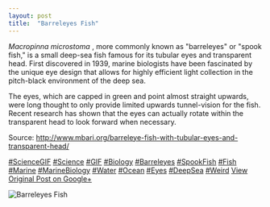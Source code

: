 ```yaml
---
layout: post
title:  "Barreleyes Fish"
---
```


 _Macropinna microstoma_ , more commonly known as "barreleyes" or "spook fish," is a small deep-sea fish famous for its tubular eyes and transparent head. First discovered in 1939, marine biologists have been fascinated by the unique eye design that allows for highly efficient light collection in the pitch-black environment of the deep sea.   
  
The eyes, which are capped in green and point almost straight upwards, were long thought to only provide limited upwards tunnel-vision for the fish. Recent research has shown that the eyes can actually rotate within the transparent head to look forward when necessary.  
  
Source: <http://www.mbari.org/barreleye-fish-with-tubular-eyes-and-transparent-head/>  
  
[#ScienceGIF](https://plus.google.com/s/%23ScienceGIF/posts) [#Science](https://plus.google.com/s/%23Science/posts) [#GIF](https://plus.google.com/s/%23GIF/posts) [#Biology](https://plus.google.com/s/%23Biology/posts) [#Barreleyes](https://plus.google.com/s/%23Barreleyes/posts) [#SpookFish](https://plus.google.com/s/%23SpookFish/posts) [#Fish](https://plus.google.com/s/%23Fish/posts) [#Marine](https://plus.google.com/s/%23Marine/posts) [#MarineBiology](https://plus.google.com/s/%23MarineBiology/posts) [#Water](https://plus.google.com/s/%23Water/posts) [#Ocean](https://plus.google.com/s/%23Ocean/posts) [#Eyes](https://plus.google.com/s/%23Eyes/posts) [#DeepSea](https://plus.google.com/s/%23DeepSea/posts) [#Weird](https://plus.google.com/s/%23Weird/posts)
[View Original Post on Google+](https://plus.google.com/+ColinSullender/posts/Z4DZUdWhXbL)

![Barreleyes Fish](https://i.imgur.com/fmn1MjV.gif)
